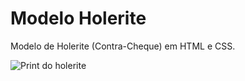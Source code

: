 # Modelo Holerite

Modelo de Holerite (Contra-Cheque) em HTML e CSS.

![Print do holerite](https://i.imgur.com/wWBDbMT.png)
